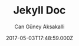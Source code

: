 ---
title: Jekyll Doc
github: https://github.com/aksakalli/jekyll-doc-theme
demo: https://aksakalli.github.io/jekyll-doc-theme
author: Can Güney Aksakalli
ssg:
  - Jekyll
cms:
  - Markdown
date: 2017-05-03T17:48:59.000Z
description: Jekyll theme for creating project documentation websites
draft: true
publish_date: '2017-05-03T17:48:59Z'
update_date: '2022-06-22T22:24:01Z'
github_star: 248
github_fork: 237
---